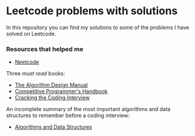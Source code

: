 # Leetcode problems with solutions

In this repository you can find my solutions to some of the problems I have solved on Leetcode.

### Resources that helped me

- [Neetcode](https://neetcode.io/practice)

Three _must read_ books:

- [The Algorithm Design Manual](https://books.google.it/books/about/The_Algorithm_Design_Manual_Text.html?id=TrXd-gxPhVYC)
- [Competitive Programmer's Handbook](https://github.com/pllk/cphb)
- [Cracking the Coding Interview](https://books.google.it/books/about/Cracking_the_Coding_Interview.html?id=jD8iswEACAAJ)

An incomplete summary of the most important algorithms and data structures to remember before a coding interview:

- [Algorithms and Data Structures](HowToASD.md)
